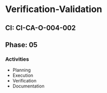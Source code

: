 # Verification-Validation

## CI: CI-CA-O-004-002
## Phase: 05

### Activities
- Planning
- Execution
- Verification
- Documentation
